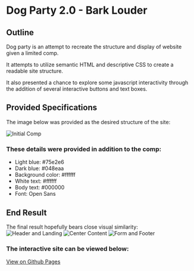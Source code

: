 # Dog Party 2.0 - Bark Louder

## Outline
Dog party is an attempt to recreate the structure and display of website given a limited comp.

It attempts to utilize semantic HTML and descriptive CSS to create a readable site structure.

It also presented a chance to explore some javascript interactivity through the addition of several interactive buttons and text boxes.


## Provided Specifications
The image below was provided as the desired structure of the site:

![Initial Comp](https://frontend.turing.io/assets/images/projects/zen-garden/zen-garden-01.jpg "Dog Party 2.0")

### These details were provided in addition to the comp:
* Light blue: #75e2e6
* Dark blue: #048eaa
* Background color: #ffffff
* White text: #ffffff
* Body text: #000000
* Font: Open Sans

## End Result
The final result hopefully bears close visual similarity:
![Header and Landing](https://imgur.com/mJnnImW.png "Header and Landing")
![Center Content](https://i.imgur.com/4PVdDUd.png "Center Content")
![Form and Footer](https://i.imgur.com/TgVNr8J.png "Form and Footer")

### The interactive site can be viewed below:
[View on Github Pages](https://joel-oe-lacey.github.io/dog_party/)
